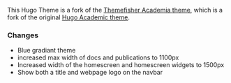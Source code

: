 
This Hugo Theme is a fork of the [Themefisher Academia theme](https://github.com/themefisher/Academia-hugo), which is a fork of the original [Hugo Academic theme](https://github.com/gcushen/hugo-academic).

### Changes

- Blue gradiant theme
- increased max width of docs and publications to 1100px
- Increased width of the homescreen and homescreen widgets to 1500px
- Show both a title and webpage logo on the navbar
